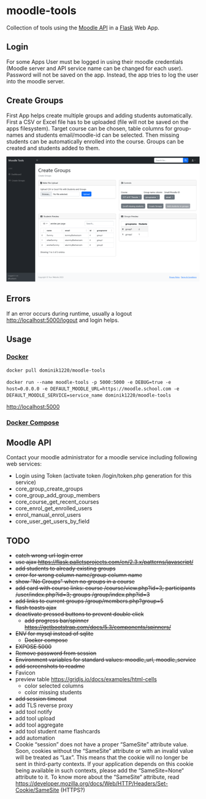 # moodle-tools

Collection of tools using the [Moodle API](https://sandbox.moodledemo.net/login/index.php) in
a [Flask](https://flask.palletsprojects.com/en/2.3.x/) Web App.

## Login

For some Apps User must be logged in using their moodle credentials (Moodle server and API service name can be changed
for each user).
Password will not be saved on the app. Instead, the app tries to log the user into the moodle server.

## Create Groups

First App helps create multiple groups and adding students automatically.
First a CSV or Excel file has to be uploaded (file will not be saved on the apps filesystem).
Target course can be chosen, table columns for group-names and students email/moodle-id can be selected.
Then missing students can be automatically enrolled into the course. Groups can be created and students added to them.

![Create Groups](screenshots/screenshot_create_groups.png)

## Errors

If an error occurs during runtime, usually a logout [http://localhost:5000/logout](http://localhost:5000/logout) and
login helps.

## Usage

### [Docker](https://hub.docker.com/repository/docker/dominik1220/moodle-tools)

`docker pull dominik1220/moodle-tools`

`docker run --name moodle-tools -p 5000:5000 -e DEBUG=true -e host=0.0.0.0 -e DEFAULT_MOODLE_URL=https://moodle.school.com -e DEFAULT_MOODLE_SERVICE=service_name dominik1220/moodle-tools`

[http://localhost:5000](http://localhost:5000)

### [Docker Compose](docker-compose.yml)

## Moodle API

Contact your moodle administrator for a moodle service including following web services:

- Login using Token (activate token /login/token.php generation for this service)
- core_group_create_groups
- core_group_add_group_members
- core_course_get_recent_courses
- core_enrol_get_enrolled_users
- enrol_manual_enrol_users
- core_user_get_users_by_field

## TODO

- ~~catch wrong url login error~~
- ~~use ajax https://flask.palletsprojects.com/en/2.3.x/patterns/javascript/~~
- ~~add students to already existing groups~~
- ~~error for wrong column name/group column name~~
- ~~show "No Groups" when no groups in a course~~
- ~~add card with course links: course /course/view.php?id=3; participants /user/index.php?id=3; groups /group/index.php?id=3~~
- ~~add links to current groups /group/members.php?group=5~~
- ~~flash toasts ajax~~
- ~~deactivate pressed buttons to prevent double click~~
  - ~~add progress bar/spinner https://getbootstrap.com/docs/5.3/components/spinners/~~
- ~~ENV for mysql instead of sqlite~~
  - ~~Docker compose~~
- ~~EXPOSE 5000~~
- ~~Remove password from session~~
- ~~Environment variables for standard values: moodle_url, moodle_service~~
- ~~add screenshots to readme~~
- Favicon
- preview table https://gridjs.io/docs/examples/html-cells
    - color selected columns
    - color missing students
- ~~add session timeout~~
- add TLS reverse proxy
- add tool notify
- add tool upload
- add tool aggregate
- add tool student name flashcards
- add automation
- Cookie “session” does not have a proper “SameSite” attribute value. Soon, cookies without the “SameSite” attribute or
  with an invalid value will be treated as “Lax”. This means that the cookie will no longer be sent in third-party
  contexts. If your application depends on this cookie being available in such contexts, please add the “SameSite=None“
  attribute to it. To know more about the “SameSite“ attribute,
  read https://developer.mozilla.org/docs/Web/HTTP/Headers/Set-Cookie/SameSite (HTTPS?)